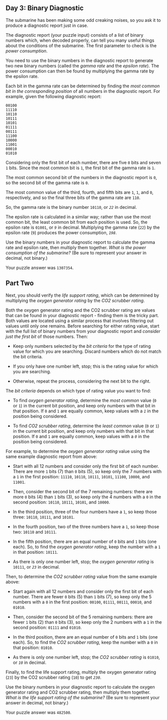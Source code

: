 ## Day 3: Binary Diagnostic

The submarine has been making some odd creaking noises, so you ask it to
produce a diagnostic report just in case.

The diagnostic report (your puzzle input) consists of a list of binary numbers
which, when decoded properly, can tell you many useful things about the
conditions of the submarine. The first parameter to check is the *power
consumption*.

You need to use the binary numbers in the diagnostic report to generate two new
binary numbers (called the *gamma rate* and the *epsilon rate*). The power
consumption can then be found by multiplying the gamma rate by the epsilon
rate.

Each bit in the gamma rate can be determined by finding the *most common bit in
the corresponding position* of all numbers in the diagnostic report. For
example, given the following diagnostic report:

    00100
    11110
    10110
    10111
    10101
    01111
    00111
    11100
    10000
    11001
    00010
    01010

Considering only the first bit of each number, there are five `0` bits and
seven `1` bits. Since the most common bit is `1`, the first bit of the gamma
rate is `1`.

The most common second bit of the numbers in the diagnostic report is `0`, so
the second bit of the gamma rate is `0`.

The most common value of the third, fourth, and fifth bits are `1`, `1`, and
`0`, respectively, and so the final three bits of the gamma rate are `110`.

So, the gamma rate is the binary number `10110`, or *`22`* in decimal.

The epsilon rate is calculated in a similar way; rather than use the most
common bit, the least common bit from each position is used. So, the epsilon
rate is `01001`, or *`9`* in decimal. Multiplying the gamma rate (`22`) by the
epsilon rate (`9`) produces the power consumption, *`198`*.

Use the binary numbers in your diagnostic report to calculate the gamma rate
and epsilon rate, then multiply them together. *What is the power consumption
of the submarine?* (Be sure to represent your answer in decimal, not binary.)

Your puzzle answer was `1307354`.

## Part Two

Next, you should verify the *life support rating*, which can be determined by
multiplying the *oxygen generator rating* by the *CO2 scrubber rating*.

Both the oxygen generator rating and the CO2 scrubber rating are values that
can be found in your diagnostic report - finding them is the tricky part. Both
values are located using a similar process that involves filtering out values
until only one remains. Before searching for either rating value, start with
the full list of binary numbers from your diagnostic report and *consider just
the first bit* of those numbers. Then:

-   Keep only numbers selected by the *bit criteria* for the type of rating
    value for which you are searching. Discard numbers which do not match the
bit criteria.

-   If you only have one number left, stop; this is the rating value for which
    you are searching.

-   Otherwise, repeat the process, considering the next bit to the right.

The *bit criteria* depends on which type of rating value you want to find:

-   To find *oxygen generator rating*, determine the *most common* value (`0`
    or `1`) in the current bit position, and keep only numbers with that bit in
    that position. If `0` and `1` are equally common, keep values with a *`1`*
    in the position being considered.

-   To find *CO2 scrubber rating*, determine the *least common* value (`0` or
    `1`) in the current bit position, and keep only numbers with that bit in
    that position. If `0` and `1` are equally common, keep values with a *`0`*
    in the position being considered.

For example, to determine the *oxygen generator rating* value using the same
example diagnostic report from above:

-   Start with all 12 numbers and consider only the first bit of each number.
    There are more `1` bits (7) than `0` bits (5), so keep only the 7 numbers
    with a `1` in the first position: `11110`, `10110`, `10111`, `10101`,
    `11100`, `10000`, and `11001`.

-   Then, consider the second bit of the 7 remaining numbers: there are more
    `0` bits (4) than `1` bits (3), so keep only the 4 numbers with a `0` in
    the second position: `10110`, `10111`, `10101`, and `10000`.

-   In the third position, three of the four numbers have a `1`, so keep those
    three: `10110`, `10111`, and `10101`.

-   In the fourth position, two of the three numbers have a `1`, so keep those
    two: `10110` and `10111`.

-   In the fifth position, there are an equal number of `0` bits and `1` bits
    (one each). So, to find the *oxygen generator rating*, keep the number with
    a `1` in that position: `10111`.

-   As there is only one number left, stop; the *oxygen generator rating* is
    `10111`, or *`23`* in decimal.

Then, to determine the *CO2 scrubber rating* value from the same example above:

-   Start again with all 12 numbers and consider only the first bit of each
    number. There are fewer `0` bits (5) than `1` bits (7), so keep only the 5
    numbers with a `0` in the first position: `00100`, `01111`, `00111`,
    `00010`, and `01010`.

-   Then, consider the second bit of the 5 remaining numbers: there are fewer
    `1` bits (2) than `0` bits (3), so keep only the 2 numbers with a `1` in
    the second position: `01111` and `01010`.

-   In the third position, there are an equal number of `0` bits and `1` bits
    (one each). So, to find the *CO2 scrubber rating*, keep the number with a
    `0` in that position: `01010`.

-   As there is only one number left, stop; the *CO2 scrubber rating* is
    `01010`, or *`10`* in decimal.

Finally, to find the life support rating, multiply the oxygen generator rating
(`23`) by the CO2 scrubber rating (`10`) to get *`230`*.

Use the binary numbers in your diagnostic report to calculate the oxygen
generator rating and CO2 scrubber rating, then multiply them together. *What is
the life support rating of the submarine?* (Be sure to represent your answer in
decimal, not binary.)

Your puzzle answer was `482500`.
